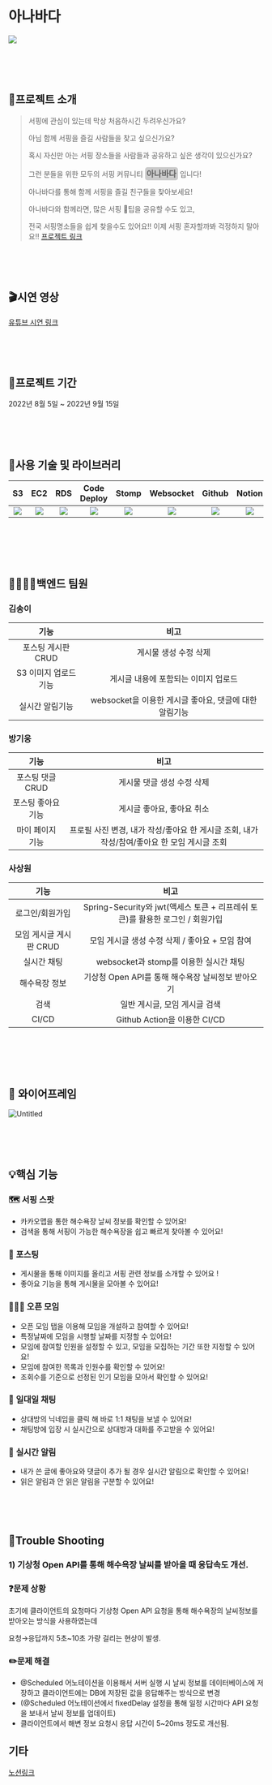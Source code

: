 # 아나바다

<img src="https://s3.us-west-2.amazonaws.com/secure.notion-static.com/f1b18afe-b4c6-47bb-806e-d2064cedca1c/Untitled.png?X-Amz-Algorithm=AWS4-HMAC-SHA256&X-Amz-Content-Sha256=UNSIGNED-PAYLOAD&X-Amz-Credential=AKIAT73L2G45EIPT3X45%2F20220915%2Fus-west-2%2Fs3%2Faws4_request&X-Amz-Date=20220915T094305Z&X-Amz-Expires=86400&X-Amz-Signature=0d9969b61e305356a536970fc77ea3a2f01b36a48fba703bf9a3d82639993f87&X-Amz-SignedHeaders=host&response-content-disposition=filename%20%3D%22Untitled.png%22&x-id=GetObject" ></img>

<br/>
<br/>
<br/>

## 📢프로젝트 소개

> 서핑에 관심이 있는데 막상 처음하시긴 두려우신가요?
>
> 아님 함께 서핑을 즐길 사람들을 찾고 싶으신가요?
>
> 혹시 자신만 아는 서핑 장소들을 사람들과 공유하고 싶은 생각이
> 있으신가요?
>
> 그런 분들을 위한 모두의 서핑 커뮤니티 **<span style="background-color:rgba(0,0,0,0.2);padding:0.2rem;font-size:1rem;border-radius:5px">아나바다</span>** 입니다!
>
> 아나바다를 통해 함께 서핑을 즐길 친구들을 찾아보세요!
>
> 아나바다와 함께라면, 많은 서핑 🍯팁을 공유할 수도 있고,
>
> 전국 서핑명소들을 쉽게 찾을수도 있어요!!
> 이제 서핑 혼자할까봐 걱정하지 말아요!!
[프로젝트 링크](https://ohanabada.com)

<br/>
<br/>
<br/>

## 🎬시연 영상

[유튜브 시연 링크](https://www.youtube.com/watch?v=iiNQ58_z8nE)

<br/>
<br/>
<br/>

## 📅프로젝트 기간

2022년 8월 5일 ~ 2022년 9월 15일

<br/>
<br/>
<br/>

## **🔨사용 기술 및 라이브러리**
|                                                   S3                                                   |                                                    EC2                                                    |                                                     RDS                                                      |                               Code Deploy                               |                             Stomp                              |                                                    Websocket                                                    |                                                           Github                                                            |                                                        Notion                                                        |                                                 Spring-boot                                                 |                                                 JWT                                                 |                                                Redis                                                 |                                             Github action                                              |
| :-------------------------------------------------------------------------------------------------------------: | :-------------------------------------------------------------------------------------------------------------: | :-------------------------------------------------------------------------------------------------------------: | :-------------------------------------------------------------------------------------------------------------: | :-------------------------------------------------------------------------------------------------------------: | :------------------------------------------------------------------------------------------------------------: | :-----------------------------------------------------------------------------: | :---------------------------------------------------------------: | :-------------------------------------------------------------------------------------------------------------: | :-------------------------------------------------------------------------------------------------------------------------: | :------------------------------------------------------------------------------------------------------------------------: | :-------------------------------------------------------------------------------------------------------------: 
| <img src="https://velog.velcdn.com/images/mero/post/9a76a518-2ea9-4304-8e16-4b5aa6d40572/image.png"></img> | <img src="https://images.velog.io/images/dlrmsghks7/post/8e5bdf98-f340-4eb2-b50e-a44ee167eb6d/aws-ec2.jpg"></img> | <img  src="https://velog.velcdn.com/images/youngloper77/post/cff548e9-cd40-489d-8418-5944ac978282/image.png"></img> | <img src="https://img1.daumcdn.net/thumb/R800x0/?scode=mtistory2&fname=https%3A%2F%2Fblog.kakaocdn.net%2Fdn%2FbQfbXH%2FbtqGxcTsgwh%2FWxYFikh9RwpjaqqJ0oNpbk%2Fimg.png"></img> | <img src="https://stomp.github.io/images/project-logo.png"></img> | <img src="https://velog.velcdn.com/images/wnduf8922/post/b3f23e4b-def8-45b7-a52a-31aab2daef76/image.png"></img> | <img src="https://play-lh.googleusercontent.com/PCpXdqvUWfCW1mXhH1Y_98yBpgsWxuTSTofy3NGMo9yBTATDyzVkqU580bfSln50bFU"></img> | <img src="https://play-lh.googleusercontent.com/MwWEBBjTzLiqWbiItGk49Yae_4dmGHHIq0iYfOjFmegIirZk5waqG4ufff24pfuUvA"></img> | <img src="https://velog.velcdn.com/post-images/kingcjy/229cb740-656c-11e9-96a7-a54853fd0f89/spring-boot-logo.png"></img> | <img src="https://velog.velcdn.com/images%2Fjinyoungchoi95%2Fpost%2F6b36ce33-d4ad-4bb4-9490-0396e4a52b20%2F0.png"></img> | <img src="https://velog.velcdn.com/images/rara_kim/post/b710ebe2-4362-4ca2-80f2-375dd07c3e0b/image.png"></img> | <img src="https://velog.velcdn.com/images/dsa2341/post/3542375b-6b2f-4896-b436-f9b64c87db41/image.png"></img> |

<br/>
<br/>
<br/>
<br/>

## **👨‍👩‍👧‍👦백엔드 팀원**

### 김송이

|     기능     |                        비고                        |
| :----------: | :------------------------------------------------: |
| 포스팅 게시판 CRUD  |           게시물 생성 수정 삭제           |
| S3 이미지 업로드 기능 |    게시글 내용에 포함되는 이미지 업로드    |
|  실시간 알림기능   |   websocket을 이용한 게시글 좋아요, 댓글에 대한 알림기능   |

### 방기웅

|        기능        |                                      비고                                       |
| :----------------: | :-----------------------------------------------------------------------------: |
|    포스팅 댓글 CRUD    |                           게시물 댓글 생성 수정 삭제                           |
|    포스팅 좋아요 기능   |                              게시글 좋아요, 좋아요 취소                              |
|    마이 페이지 기능    |   프로필 사진 변경, 내가 작성/좋아요 한 게시글 조회, 내가 작성/참여/좋아요 한 모임 게시글 조회   |

### 사상원

|      기능      |                       비고                        |
| :------------: | :-----------------------------------------------: |
|    로그인/회원가입       |    Spring-Security와 jwt(액세스 토큰 + 리프레쉬 토큰)를 활용한 로그인 / 회원가입   |
|  모임 게시글 게시판 CRUD  |                 모임 게시글 생성 수정 삭제 / 좋아요 + 모임 참여                  |
|        실시간 채팅       |                     websocket과 stomp를 이용한 실시간 채팅                     |
|       해수욕장 정보       |                 기상청 Open API를 통해 해수욕장 날씨정보 받아오기                 |
|           검색           |                           일반 게시글, 모임 게시글 검색                       |
|          CI/CD           |                           Github Action을 이용한 CI/CD                       |

<br/>

<br/>
<br/>
<br/>

## 🎨 와이어프레임

![Untitled](https://s3.us-west-2.amazonaws.com/secure.notion-static.com/31d47c25-37fa-48da-85fa-1510ea38f352/Untitled.png?X-Amz-Algorithm=AWS4-HMAC-SHA256&X-Amz-Content-Sha256=UNSIGNED-PAYLOAD&X-Amz-Credential=AKIAT73L2G45EIPT3X45%2F20220915%2Fus-west-2%2Fs3%2Faws4_request&X-Amz-Date=20220915T094510Z&X-Amz-Expires=86400&X-Amz-Signature=2149927d2cad96b172e34d4f55f0ef5b4e50b280648e9feae4a2f0f139719e8d&X-Amz-SignedHeaders=host&response-content-disposition=filename%20%3D%22Untitled.png%22&x-id=GetObject)

<br/>
<br/>
<br/>

## 💡핵심 기능

### 🗺️ **서핑 스팟**

- 카카오맵을 통한 해수욕장 날씨 정보를 확인할 수 있어요!
- 검색을 통해 서핑이 가능한 해수욕장을 쉽고 빠르게 찾아볼 수 있어요!

### 📝 **포스팅**

- 게시물을 통해 이미지를 올리고 서핑 관련 정보를 소개할 수 있어요 !
- 좋아요 기능을 통해 게시물을 모아볼 수 있어요!

### 🧑‍🤝‍🧑 **오픈 모임**

- 오픈 모임 탭을 이용해 모임을 개설하고 참여할 수 있어요!
- 특정날짜에 모임을 시행할 날짜를 지정할 수 있어요!
- 모임에 참여할 인원을 설정할 수 있고, 모임을 모집하는 기간 또한 지정할 수 있어요!
- 모임에 참여한 목록과 인원수를 확인할 수 있어요!
- 조회수를 기준으로 선정된 인기 모임을 모아서 확인할 수 있어요!

### 💬 **일대일 채팅**

- 상대방의 닉네임을 클릭 해 바로 1:1 채팅을 보낼 수 있어요!
- 채팅방에 입장 시 실시간으로 상대방과 대화를 주고받을 수 있어요!

### 🔔 **실시간 알림**

- 내가 쓴 글에 좋아요와 댓글이 추가 될 경우 실시간 알림으로 확인할 수 있어요!
- 읽은 알림과 안 읽은 알림을 구분할 수 있어요!

<br/>
<br/>
<br/>

## 💫Trouble Shooting

### 1) 기상청 Open API를 통해 해수욕장 날씨를 받아올 때 응답속도 개선.

### ❓문제 상황

초기에 클라이언트의 요청마다 기상청 Open API 요청을 통해 해수욕장의 날씨정보를 받아오는 방식을 사용하였는데 

요청→응답까지 5초~10초 가량 걸리는 현상이 발생.

### ✏️문제 해결

- @Scheduled 어노테이션을 이용해서 서버 실행 시 날씨 정보를 데이터베이스에 저장하고 클라이언트에는 DB에 저장된 값을 응답해주는 방식으로 변경
- (@Scheduled 어노테이션에서 fixedDelay 설정을 통해 일정 시간마다 API 요청을 보내서 날씨 정보를 업데이트)
- 클라이언트에서 해변 정보 요청시 응답 시간이 5~20ms 정도로 개선됨.

## **기타**

[노션링크](https://www.notion.so/503e00648f9d4e148496fb244b05be26)
